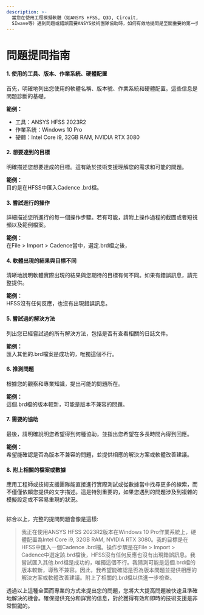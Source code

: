 ```yaml
---
description: >-
  當您在使用工程模擬軟體（如ANSYS HFSS, Q3D, Circuit,
  SIwave等）遇到問題或錯誤需要ANSYS技術團隊協助時，如何有效地提問是至關重要的第一步。優良的問題描述不僅可以加快問題的解決，還有助於您更精確地掌握軟體的專業應用。以下是一個全面而專業的問題提問指南。
---
```


# 問題提問指南

#### 1. 使用的工具、版本、作業系統、硬體配置

首先，明確地列出您使用的軟體名稱、版本號、作業系統和硬體配置。這些信息是問題診斷的基礎。

**範例：**

* 工具：ANSYS HFSS 2023R2
* 作業系統：Windows 10 Pro
* 硬體：Intel Core i9, 32GB RAM, NVIDIA RTX 3080

#### 2. 想要達到的目標

明確描述您想要達成的目標。這有助於技術支援理解您的需求和可能的問題。

**範例：**\
目的是在HFSS中匯入Cadence .brd檔。

#### 3. 嘗試進行的操作

詳細描述您所進行的每一個操作步驟。若有可能，請附上操作過程的截圖或者短視頻以及範例檔案。

**範例：**\
在File > Import > Cadence當中，選定.brd檔之後，

#### 4. 軟體出現的結果與目標不同

清晰地說明軟體實際出現的結果與您期待的目標有何不同。如果有錯誤訊息，請完整提供。

**範例：**\
HFSS沒有任何反應，也沒有出現錯誤訊息。

#### 5. 嘗試過的解決方法

列出您已經嘗試過的所有解決方法，包括是否有查看相關的日誌文件。

**範例：**\
匯入其他的.brd檔案是成功的，唯獨這個不行。

#### 6. 推測問題

根據您的觀察和專業知識，提出可能的問題所在。

**範例：**\
這個.brd檔的版本較新，可能是版本不兼容的問題。

#### 7. 需要的協助

最後，請明確說明您希望得到何種協助，並指出您希望在多長時間內得到回應。

**範例：**\
希望能確認是否為版本不兼容的問題，並提供相應的解決方案或軟體改善建議。

#### 8. 附上相關的檔案或數據

應用工程師或技術支援團隊能直接進行實際測試或從數據當中找尋更多的線索，而不僅僅依賴您提供的文字描述。這是特別重要的，如果您遇到的問題涉及到複雜的模擬設定或不容易重現的狀況。

\
綜合以上，完整的提問問題會像是這樣:

> 我正在使用ANSYS HFSS 2023R2版本在Windows 10 Pro作業系統上，硬體配置為Intel Core i9, 32GB RAM, NVIDIA RTX 3080。我的目標是在HFSS中匯入一個Cadence .brd檔。操作步驟是在File > Import > Cadence中選定該.brd檔後，HFSS沒有任何反應也沒有出現錯誤訊息。我嘗試匯入其他.brd檔是成功的，唯獨這個不行。我猜測可能是這個.brd檔的版本較新，導致不兼容。因此，我希望能確認是否為版本問題並提供相應的解決方案或軟體改善建議。附上了相關的.brd檔以供進一步檢查。

透過以上這種全面而專業的方式來提出您的問題，您將大大提高問題被快速且準確地解決的機會。確保提供充分和詳實的信息，對於獲得有效和即時的技術支援是非常關鍵的。
